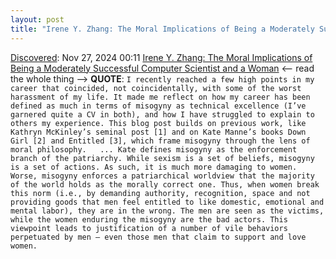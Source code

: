 ```yaml
---
layout: post
title: "Irene Y. Zhang: The Moral Implications of Being a Moderately Successful Computer Scientist and a Woman"
---
```

[Discovered](http://rolandtanglao.com/2020/07/29/p1-blogthis-checkvist-list-links-to-blog/): Nov 27, 2024 00:11 [Irene Y. Zhang: The Moral Implications of Being a Moderately Successful Computer Scientist and a Woman](https://irenezhang.net/blog/2024/07/24/misogyny.html) <-- read the whole thing --> **QUOTE**: `I recently reached a few high points in my career that coincided, not coincidentally, with some of the worst harassment of my life. It made me reflect on how my career has been defined as much in terms of misogyny as technical excellence (I’ve garnered quite a CV in both), and how I have struggled to explain to others my experience. This blog post builds on previous work, like Kathryn McKinley’s seminal post [1] and on Kate Manne’s books Down Girl [2] and Entitled [3], which frame misogyny through the lens of moral philosophy.   ... Kate defines misogyny as the enforcement branch of the patriarchy. While sexism is a set of beliefs, misogyny is a set of actions. As such, it is much more damaging to women. Worse, misogyny enforces a patriarchical worldview that the majority of the world holds as the morally correct one. Thus, when women break this norm (i.e., by demanding authority, recognition, space and not providing goods that men feel entitled to like domestic, emotional and mental labor), they are in the wrong. The men are seen as the victims, while the women enduring the misogyny are the bad actors. This viewpoint leads to justification of a number of vile behaviors perpetuated by men – even those men that claim to support and love women.`
